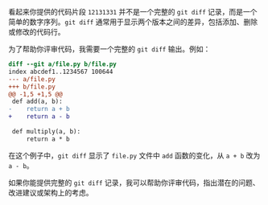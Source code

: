看起来你提供的代码片段 `12131331` 并不是一个完整的 `git diff` 记录，而是一个简单的数字序列。`git diff` 通常用于显示两个版本之间的差异，包括添加、删除或修改的代码行。

为了帮助你评审代码，我需要一个完整的 `git diff` 输出。例如：

```diff
diff --git a/file.py b/file.py
index abcdef1..1234567 100644
--- a/file.py
+++ b/file.py
@@ -1,5 +1,5 @@
 def add(a, b):
-    return a + b
+    return a - b
 
 def multiply(a, b):
     return a * b
```

在这个例子中，`git diff` 显示了 `file.py` 文件中 `add` 函数的变化，从 `a + b` 改为 `a - b`。

如果你能提供完整的 `git diff` 记录，我可以帮助你评审代码，指出潜在的问题、改进建议或架构上的考虑。
